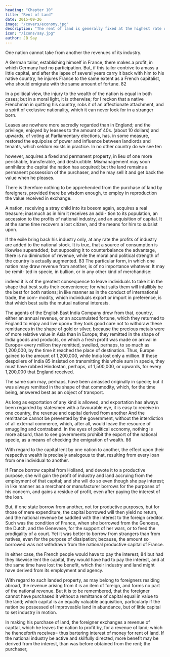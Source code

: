 ```yaml
---
heading: "Chapter 10"
title: "Rent of Land"
date: 2015-09-26
image: "/covers/economy.jpg"
description: "The rent of land is generally fixed at the highest rate of that profit"
icon: "/icons/say.jpg"
author: JB Say
---
```




One nation cannot take from another the revenues of its industry. 

A German tailor, establishing himself in France, there makes a profit, in which Germany had no participation. But, if this tailor contrive to amass a little capital, and after the lapse of several years carry it back with him to his native country, he injures France to the same extent as a French capitalist, who should emigrate with the same amount of fortune. 82

In a political view, the injury to the wealth of the nation is equal in both cases; but in a moral light, it is otherwise; for I reckon that a native Frenchman in quitting his country, robs it of an affectionate attachment, and a spirit of exclusive nationality, which it can never look for in a stranger born.

Leases are nowhere more sacredly regarded than in England; and the privilege, enjoyed by leasees to the amount of 40s. (about 10 dollars) and upwards, of voting at Parliamentary elections, has. in some measure, restored the equipoise of power and influence between landlords and tenants, which seldom exists in practice. In no other country do we see ten

however, acquires a fixed and permanent property, in lieu of  one more perishable, transferable, and destructible. Mismanagement may soon annihilate the capital the nation has acquired; but the land remains a permanent possession of the purchaser, and he may sell it and get back the value when he pleases. 

There is therefore nothing to be apprehended from the purchase of land by foreigners, provided there be wisdom
enough, to employ in reproduction the value received in exchange.

A nation, receiving a stray child into its bosom again, acquires a real treasure; inasmuch as in him it receives an addi-
tion to its population, an accession to the profits of national industry, and an acquisition of capital. It at the same time
recovers a lost citizen, and the means for him to subsist upon.

If the exile bring back his industry only, at any rate the profits of industry are added to the national stock. It is true, that a source of consumption is likewise superadded; but supposing it to counterbalance the advantage, there is no diminution
of revenue, while the moral and political strength of the country is actually augmented. 83
The particular form, in which one nation may draw revenue from another, is of no importance whatever. It may be remit-
ted in specie, in bullion, or in any other kind of merchandise:

indeed it is of the greatest consequence to leave individuals to take it in the shape that best suits their convenience; for
what suits them will infallibly be the best for both nations; in like manner as in the conduct of international trade, the com-
modity, which individuals export or import in preference, is that which best suits the mutual national interests. 

The agents of the English East India Company drew from that, country, either an annual revenue, or an accumulated fortune, which they returned to England to enjoy and live upon= they took good care not to withdraw these remittances in the shape of gold or silver, because the precious metals were of more relative value in Asia than in Europe; they remitted in the shape of India goods and products, on which a fresh profit was made on arrival in Europe= every million they remitted, swelled, perhaps, to so much as 1,200,000, by the time it reached the place of destination. Thus, Europe gained to the amount of 1,200,000, while India lost only a million. If these despoilers of India 85 insisted on transmitting this whole sum in specie, they must have robbed Hindostan, perhaps, of 1,500,000, or upwards, for every 1,200,000 that England received. 

The same sum may, perhaps, have been amassed originally in specie; but it was always remitted in the shape of that commodity, which, for the time being, answered best as an object of transport. 

As long as exportation of any kind is allowed, and exportation has always been regarded by statesmen with a favourable eye, it is easy to receive in one country, the revenue and capital derived from another And the remittance cannot be prevented by the government, without the interdiction of all external commerce, which, after all, would leave the resource of smuggling and contraband. In the eyes of political economy, nothing is more absurd, than to see governments prohibit the export of the national specie, as a means of checking the emigration of wealth. 86

With regard to the capital lent by one nation to another, the effect upon their respective wealth is precisely analogous to
that, resulting from every loan from one individual to another.

If France borrow capital from Holland, and devote it to a productive purpose, she will gain the profit of industry and land accruing from the employment of that capital; and she will do so even though she pay interest; in like manner as a
merchant or manufacturer borrows for the purposes of his
concern, and gains a residue of profit, even after paying the
interest of the loan.

But, if one state borrow from another, not for productive purposes, but for those of mere expenditure, the capital borrowed
will then yield no return, and the national revenue be saddled with the interest to the foreign creditor. Such was the condition of France, when she borrowed from the Genoese, the Dutch, and the Genevese, for the support of her wars, or to feed the prodigality of a court. Yet it was better to borrow from strangers than from natives, even for the purpose of dissipation; because, the amount so borrowed was not withdrawn
from the national productive capital of France. 

In either case, the French people would have to pay the interest; 84 but had they likewise lent the capital, they would have had to pay the
interest, and at the same time have lost the benefit, which their industry and land might have derived from its employment and agency.

With regard to such landed property, as may belong to foreigners residing abroad, the revenue arising from it is an item
of foreign, and forms no part of the national revenue. But it is to be remembered, that the foreigner cannot have purchased it without a remittance of capital equal in value to the land; which capital is an equally valuable acquisition, particularly
if the nation be possessed of improveable land in abundance, but of little capital to set industry in motion. 

In making his purchase of land, the foreigner exchanges a revenue of capttal, which he leaves the nation to profit by, for a revenue of land; which he thenceforth receives= thus bartering interest of money for rent of land. If the national industry be active and
skilfully directed, more benefit may be derived from the interest, than was before obtained from the rent; the purchaser,
